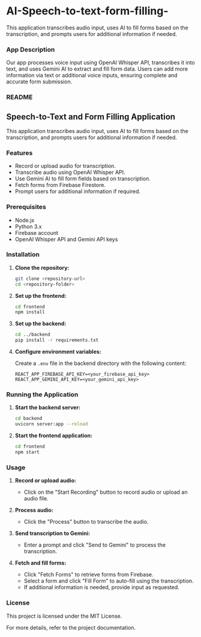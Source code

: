 # AI-Speech-to-text-form-filling-
This application transcribes audio input, uses AI to fill forms based on the transcription, and prompts users for additional information if needed.
### App Description

Our app processes voice input using OpenAI Whisper API, transcribes it into text, and uses Gemini AI to extract and fill form data. Users can add more information via text or additional voice inputs, ensuring complete and accurate form submission.

### README

## Speech-to-Text and Form Filling Application

This application transcribes audio input, uses AI to fill forms based on the transcription, and prompts users for additional information if needed.

### Features

- Record or upload audio for transcription.
- Transcribe audio using OpenAI Whisper API.
- Use Gemini AI to fill form fields based on transcription.
- Fetch forms from Firebase Firestore.
- Prompt users for additional information if required.

### Prerequisites

- Node.js
- Python 3.x
- Firebase account
- OpenAI Whisper API and Gemini API keys

### Installation

1. **Clone the repository:**
   ```sh
   git clone <repository-url>
   cd <repository-folder>
   ```

2. **Set up the frontend:**
   ```sh
   cd frontend
   npm install
   ```

3. **Set up the backend:**
   ```sh
   cd ../backend
   pip install -r requirements.txt
   ```

4. **Configure environment variables:**

   Create a `.env` file in the backend directory with the following content:
   ```env
   REACT_APP_FIREBASE_API_KEY=<your_firebase_api_key>
   REACT_APP_GEMINI_API_KEY=<your_gemini_api_key>
   ```

### Running the Application

1. **Start the backend server:**
   ```sh
   cd backend
   uvicorn server:app --reload
   ```

2. **Start the frontend application:**
   ```sh
   cd frontend
   npm start
   ```

### Usage

1. **Record or upload audio:**
   - Click on the "Start Recording" button to record audio or upload an audio file.

2. **Process audio:**
   - Click the "Process" button to transcribe the audio.

3. **Send transcription to Gemini:**
   - Enter a prompt and click "Send to Gemini" to process the transcription.

4. **Fetch and fill forms:**
   - Click "Fetch Forms" to retrieve forms from Firebase.
   - Select a form and click "Fill Form" to auto-fill using the transcription.
   - If additional information is needed, provide input as requested.

### License

This project is licensed under the MIT License.

For more details, refer to the project documentation.
